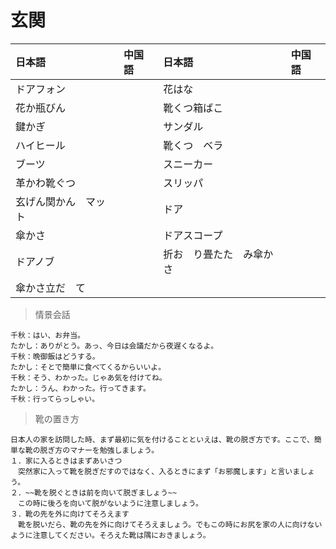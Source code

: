 # 玄関

| 日本語                            | 中国語 | 日本語                                | 中国語 |
| :-------------------------------- | :----- | :------------------------------------ | :----- |
| <ruby>ドアフォン</ruby>           |        | <ruby>花はな</ruby>                   |        |
| <ruby>花か瓶びん</ruby>           |        | <ruby>靴くつ箱ばこ</ruby>             |        |
| <ruby>鍵かぎ</ruby>               |        | <ruby>サンダル</ruby>                 |        |
| <ruby>ハイヒール</ruby>           |        | <ruby>靴くつ　ベラ</ruby>             |        |
| <ruby>ブーツ</ruby>               |        | <ruby>スニーカー</ruby>               |        |
| <ruby>革かわ靴ぐつ</ruby>         |        | <ruby>スリッパ</ruby>                 |        |
| <ruby>玄げん関かん　マット</ruby> |        | <ruby>ドア</ruby>                     |        |
| <ruby>傘かさ</ruby>               |        | <ruby>ドアスコープ</ruby>             |        |
| <ruby>ドアノブ</ruby>             |        | <ruby>折お　り畳たた　み傘かさ</ruby> |        |
| <ruby>傘かさ立だ　て</ruby>       |        |                                       |        |

> 情景会話

```text
千秋：はい、お弁当。
たかし：ありがとう。あっ、今日は会議だから夜遅くなるよ。
千秋：晩御飯はどうする。
たかし：そとで簡単に食べてくるからいいよ。
千秋：そう、わかった。じゃあ気を付けてね。
たかし：うん、わかった。行ってきます。
千秋：行ってらっしゃい。
```

> 靴の置き方

```text
日本人の家を訪問した時、まず最初に気を付けることといえは、靴の脱ぎ方です。ここで、簡単な靴の脱ぎ方のマナーを勉強しましょう。
１．家に入るときはまずあいさつ
　突然家に入って靴を脱ぎだすのではなく、入るときにまず「お邪魔します」と言いましょう。
２．~~靴を脱ぐときは前を向いて脱ぎましょう~~
　この時に後ろを向いて脱がないように注意しましょう。
３．靴の先を外に向けてそろえます
　靴を脱いだら、靴の先を外に向けてそろえましょう。でもこの時にお尻を家の人に向けないように注意してください。そろえた靴は隅におきましょう。
```
